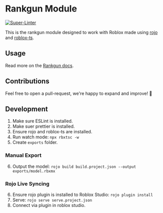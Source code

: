 # Rankgun Module

[![Super-Linter](https://github.com/Noah-Haf/RankGunRobloxModule/actions/workflows/eslint.yml/badge.svg)](https://github.com/marketplace/actions/super-linter)

This is the rankgun module designed to work with Roblox made using [rojo](https://rojo.space/) and [roblox-ts](https://roblox-ts.com/docs/quick-start).

## Usage

Read more on the [Rankgun docs](https://docs.rankgun.works/docs/module).

## Contributions

Feel free to open a pull-request, we're happy to expand and improve! 💖


## Development

1. Make sure ESLint is installed.
2. Make suer prettier is installed.
3. Ensure rojo and roblox-ts are installed.
4. Run watch mode: ``npx rbxtsc -w``
5. Create ``exports`` folder.

### Manual Export

6. Output the model: ``rojo build build.project.json --output exports/model.rbxmx``

### Rojo Live Syncing

6. Ensure rojo plugin is installed to Roblox Studio:  ``rojo plugin install``
7. Serve: ``rojo serve serve.project.json``
8. Connect via plugin in roblox studio.